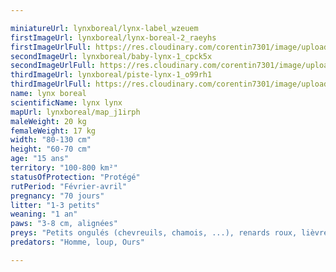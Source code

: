 ```yaml
---

miniatureUrl: lynxboreal/lynx-label_wzeuem
firstImageUrl: lynxboreal/lynx-boreal-2_raeyhs
firstImageUrlFull: https://res.cloudinary.com/corentin7301/image/upload/q_auto/c_scale/fl_lossy/v1621438048/wildlife/lynxboreal/lynx-boreal-2_raeyhs.jpg
secondImageUrl: lynxboreal/baby-lynx-1_cpck5x
secondImageUrlFull: https://res.cloudinary.com/corentin7301/image/upload/q_auto/c_scale/fl_lossy/v1621438040/wildlife/lynxboreal/baby-lynx-1_cpck5x.jpg
thirdImageUrl: lynxboreal/piste-lynx-1_o99rh1
thirdImageUrlFull: https://res.cloudinary.com/corentin7301/image/upload/q_auto/c_scale/fl_lossy/v1621438055/wildlife/lynxboreal/piste-lynx-1_o99rh1.jpg
name: lynx boreal
scientificName: lynx lynx
mapUrl: lynxboreal/map_j1irph
maleWeight: 20 kg
femaleWeight: 17 kg
width: "80-130 cm"
height: "60-70 cm"
age: "15 ans"
territory: "100-800 km²"
statusOfProtection: "Protégé"
rutPeriod: "Février-avril"
pregnancy: "70 jours"
litter: "1-3 petits"
weaning: "1 an"
paws: "3-8 cm, alignées"
preys: "Petits ongulés (chevreuils, chamois, ...), renards roux, lièvre..."
predators: "Homme, loup, Ours"

---
```


